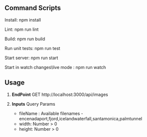## Command Scripts
Install: npm install 

Lint: npm run lint

Build: npm run build

Run unit tests: npm run test

Start server: npm run start

Start in watch changes\live mode : npm run watch

## Usage
1. **EndPoint**
    GET http://localhost:3000/api/images
    
2. **Inputs**
   Query Params
   - fileName : Available filenames - encenadaport,fjord,icelandwaterfall,santamonica,palmtunnel
   - width: Number > 0
   - height: Number > 0
